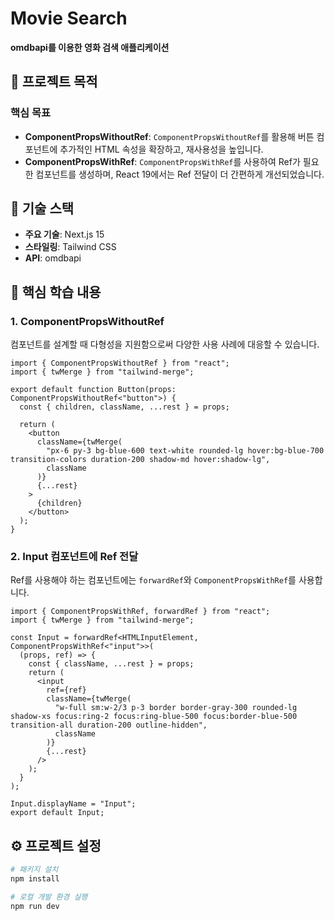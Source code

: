 # Movie Search

**omdbapi를 이용한 영화 검색 애플리케이션**

## 🎯 **프로젝트 목적**

### **핵심 목표**

- **ComponentPropsWithoutRef**: `ComponentPropsWithoutRef`를 활용해 버튼 컴포넌트에 추가적인 HTML 속성을 확장하고, 재사용성을 높입니다.
- **ComponentPropsWithRef**: `ComponentPropsWithRef`를 사용하여 Ref가 필요한 컴포넌트를 생성하며, React 19에서는 Ref 전달이 더 간편하게 개선되었습니다.

## 🔨 **기술 스택**

- **주요 기술**: Next.js 15
- **스타일링**: Tailwind CSS
- **API**: omdbapi

## 📝 **핵심 학습 내용**

### 1. ComponentPropsWithoutRef

컴포넌트를 설계할 때 다형성을 지원함으로써 다양한 사용 사례에 대응할 수 있습니다.

```tsx
import { ComponentPropsWithoutRef } from "react";
import { twMerge } from "tailwind-merge";

export default function Button(props: ComponentPropsWithoutRef<"button">) {
  const { children, className, ...rest } = props;

  return (
    <button
      className={twMerge(
        "px-6 py-3 bg-blue-600 text-white rounded-lg hover:bg-blue-700 transition-colors duration-200 shadow-md hover:shadow-lg",
        className
      )}
      {...rest}
    >
      {children}
    </button>
  );
}
```

### 2. Input 컴포넌트에 Ref 전달

Ref를 사용해야 하는 컴포넌트에는 `forwardRef`와 `ComponentPropsWithRef`를 사용합니다.

```tsx
import { ComponentPropsWithRef, forwardRef } from "react";
import { twMerge } from "tailwind-merge";

const Input = forwardRef<HTMLInputElement, ComponentPropsWithRef<"input">>(
  (props, ref) => {
    const { className, ...rest } = props;
    return (
      <input
        ref={ref}
        className={twMerge(
          "w-full sm:w-2/3 p-3 border border-gray-300 rounded-lg shadow-xs focus:ring-2 focus:ring-blue-500 focus:border-blue-500 transition-all duration-200 outline-hidden",
          className
        )}
        {...rest}
      />
    );
  }
);

Input.displayName = "Input";
export default Input;
```

## ⚙️ **프로젝트 설정**

```bash
# 패키지 설치
npm install

# 로컬 개발 환경 실행
npm run dev
```
